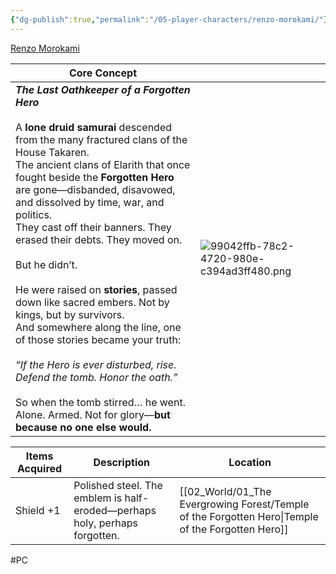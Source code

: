 ```yaml
---
{"dg-publish":true,"permalink":"/05-player-characters/renzo-morokami/"}
---
```


[Renzo Morokami](https://www.dndbeyond.com/characters/149351187)


| Core Concept                                                                                                                                                                                                                                                                                                                                                                                                                                                                                                                                                                                                                                                                                                                                                                         |                                               |
| ------------------------------------------------------------------------------------------------------------------------------------------------------------------------------------------------------------------------------------------------------------------------------------------------------------------------------------------------------------------------------------------------------------------------------------------------------------------------------------------------------------------------------------------------------------------------------------------------------------------------------------------------------------------------------------------------------------------------------------------------------------------------------------ | --------------------------------------------- |
| ***The Last Oathkeeper of a Forgotten Hero***<br><br>A **lone druid samurai** descended from the many fractured clans of the House Takaren. <br>The ancient clans of Elarith that once fought beside the **Forgotten Hero** are gone—disbanded, disavowed, and dissolved by time, war, and politics.  <br>They cast off their banners. They erased their debts. They moved on.<br><br>But he didn’t.<br><br>He were raised on **stories**, passed down like sacred embers. Not by kings, but by survivors.  <br>And somewhere along the line, one of those stories became your truth:<br><br>_“If the Hero is ever disturbed, rise. Defend the tomb. Honor the oath.”_<br><br>So when the tomb stirred… he went.  <br>Alone. Armed. Not for glory—**but because no one else would.** | ![99042ffb-78c2-4720-980e-c394ad3ff480.png](/img/user/00_GM%20Tools/Media/99042ffb-78c2-4720-980e-c394ad3ff480.png) |

| Items Acquired       | Description                                                                | Location                         |
| -------------------- | -------------------------------------------------------------------------- | -------------------------------- |
| Shield +1            | Polished steel. The emblem is half-eroded—perhaps holy, perhaps forgotten. | [[02_World/01_The Evergrowing Forest/Temple of the Forgotten Hero\|Temple of the Forgotten Hero]] |


#PC